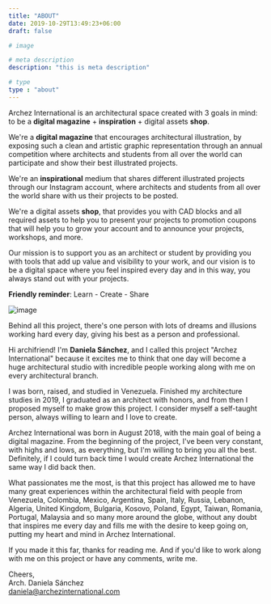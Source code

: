 ```yaml
---
title: "ABOUT"
date: 2019-10-29T13:49:23+06:00
draft: false

# image

# meta description
description: "this is meta description"

# type
type : "about"
---
```


Archez International is an architectural space created with 3 goals in mind: to be a **digital magazine** + **inspiration** + digital assets **shop**.

We're a **digital magazine** that encourages architectural illustration, by exposing such a clean and artistic graphic representation through an annual competition where architects and students from all over the world can participate and show their best illustrated projects.

We're an **inspirational** medium that shares different illustrated projects through our Instagram account, where architects and students from all over the world share with us their projects to be posted.

We're a digital assets **shop**, that provides you with CAD blocks and all required assets to help you to present your projects to promotion coupons that will help you to grow your account and to announce your projects, workshops, and more.

Our mission is to support you as an architect or student by providing you with tools that add up value and visibility to your work, and our vision is to be a digital space where you feel inspired every day and in this way, you always stand out with your projects.

**Friendly reminder**: Learn - Create - Share	

![image](../../images/author.jpg)

Behind all this project, there's one person with lots of dreams and illusions working hard every day, giving his best as a person and professional.

Hi archifriend! I'm **Daniela Sánchez**, and I called this project "Archez International" because it excites me to think that one day will become a huge architectural studio with incredible people working along with me on every architectural branch.

I was born, raised, and studied in Venezuela. Finished my architecture studies in 2019, I graduated as an architect with honors, and from then I proposed myself to make grow this project. I consider myself a self-taught person, always willing to learn and I love to create.

Archez International was born in August 2018, with the main goal of being a digital magazine. From the beginning of the project, I've been very constant, with highs and lows, as everything, but I'm willing to bring you all the best. Definitely, if I could turn back time I would create Archez International the same way I did back then.

What passionates me the most, is that this project has allowed me to have many great experiences within the architectural field with people from Venezuela, Colombia, Mexico, Argentina, Spain, Italy, Russia, Lebanon, Algeria, United Kingdom, Bulgaria, Kosovo, Poland, Egypt, Taiwan, Romania, Portugal, Malaysia and so many more around the globe, without any doubt that inspires me every day and fills me with the desire to keep going on, putting my heart and mind in Archez International.

If you made it this far, thanks for reading me. And if you'd like to work along with me on this project or have any comments, write me.

Cheers,  
Arch. Daniela Sánchez  
daniela@archezinternational.com  
